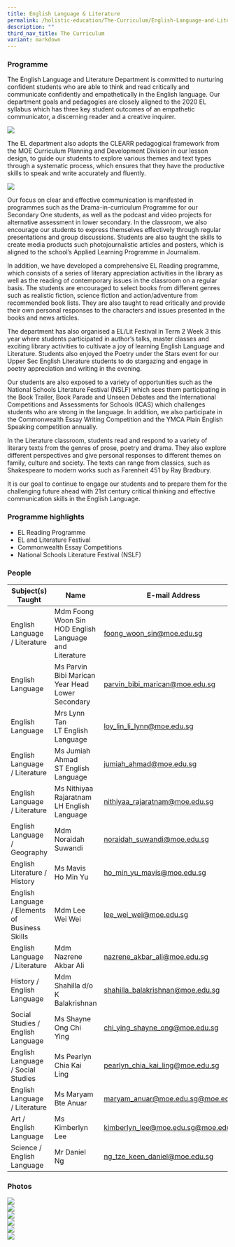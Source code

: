 ```yaml
---
title: English Language & Literature
permalink: /holistic-education/The-Curriculum/English-Language-and-Literature/
description: ""
third_nav_title: The Curriculum
variant: markdown
---
```

### Programme

The English Language and Literature Department is committed to nurturing confident students who are able to think and read critically and communicate confidently and empathetically in the English language. Our department goals and pedagogies are closely aligned to the 2020 EL syllabus which has three key student outcomes of an empathetic communicator, a discerning reader and a creative inquirer.  

![](/images/EL%202020%20foci.jpeg)

The EL department also adopts the CLEARR pedagogical framework from the MOE Curriculum Planning and Development Division in our lesson design, to guide our students to explore various themes and text types through a systematic process, which ensures that they have the productive skills to speak and write accurately and fluently.  

![](/images/EL%20Clear%20framework.jpeg)

Our focus on clear and effective communication is manifested in programmes such as the Drama-in-curriculum Programme for our Secondary One students, as well as the podcast and video projects for alternative assessment in lower secondary. In the classroom, we also encourage our students to express themselves effectively through regular presentations and group discussions. Students are also taught the skills to create media products such photojournalistic articles and posters, which is aligned to the school’s Applied Learning Programme in Journalism.  

In addition, we have developed a comprehensive EL Reading programme, which consists of a series of literary appreciation activities in the library as well as the reading of contemporary issues in the classroom on a regular basis. The students are encouraged to select books from different genres such as realistic fiction, science fiction and action/adventure from recommended book lists. They are also taught to read critically and provide their own personal responses to the characters and issues presented in the books and news articles.

The department has also organised a EL/Lit Festival in Term 2 Week 3 this year where students participated in author’s talks, master classes and exciting library activities to cultivate a joy of learning English Language and Literature. Students also enjoyed the Poetry under the Stars event for our Upper Sec English Literature students to do stargazing and engage in poetry appreciation and writing in the evening.

Our students are also exposed to a variety of opportunities such as the National Schools Literature Festival (NSLF) which sees them participating in the Book Trailer, Book Parade and Unseen Debates and the International Competitions and Assessments for Schools (ICAS) which challenges students who are strong in the language. In addition, we also participate in the Commonwealth Essay Writing Competition and the YMCA Plain English Speaking competition annually.  

In the Literature classroom, students read and respond to a variety of literary texts from the genres of prose, poetry and drama. They also explore different perspectives and give personal responses to different themes on family, culture and society. The texts can range from classics, such as Shakespeare to modern works such as Farenheit 451 by Ray Bradbury.

It is our goal to continue to engage our students and to prepare them for the challenging future ahead with 21st century critical thinking and effective communication skills in the English Language.

### Programme highlights

* EL Reading Programme 
* EL and Literature Festival 
* Commonwealth Essay Competitions
* National Schools Literature Festival (NSLF)

### People

| Subject(s) Taught | Name | E-mail Address |
| -------- | -------- | -------- |
| English Language / Literature | Mdm Foong Woon Sin <br> HOD English Language and Literature | [foong_woon_sin@moe.edu.sg](mailto:foong_woon_sin@moe.edu.sg) |
| English Language  | Ms Parvin Bibi Marican<br> Year Head Lower Secondary |[parvin_bibi_marican@moe.edu.sg](mailto:parvin_bibi_marican@moe.edu.sg) |
| English Language | Mrs Lynn Tan <br> LT English Language | [loy_lin_li_lynn@moe.edu.sg](mailto:loy_lin_li_lynn@moe.edu.sg) |
| English Language / Literature | Ms Jumiah Ahmad <br> ST English Language | [jumiah_ahmad@moe.edu.sg](mailto:jumiah_ahmad@moe.edu.sg) |
| English Language / Literature | Ms Nithiyaa Rajaratnam <br> LH English Language | [nithiyaa_rajaratnam@moe.edu.sg](mailto:[nithiyaa_rajaratnam@moe.edu.sg](mailto:nithiyaa_rajaratnam@moe.edu.sg)@moe.edu.sg) |
| English Language / Geography | Mdm Noraidah Suwandi | [noraidah_suwandi@moe.edu.sg](mailto:noraidah_suwandi@moe.edu.sg)|
| English Literature / History | Ms Mavis Ho Min Yu| [ho_min_yu_mavis@moe.edu.sg](mailto:ho_min_yu_mavis@moe.edu.sg) |
| English Language / Elements of Business Skills | Mdm Lee Wei Wei | [lee_wei_wei@moe.edu.sg](mailto:lee_wei_wei@moe.edu.sg)|
| English Language / Literature | Mdm Nazrene Akbar Ali | [nazrene_akbar_ali@moe.edu.sg](mailto:nazrene_akbar_ali@moe.edu.sg) |
| History / English Language | Mdm Shahilla d/o K Balakrishnan| [shahilla_balakrishnan@moe.edu.sg](mailto:shahilla_balakrishnan@moe.edu.sg) |
| Social Studies / English Language | Ms Shayne Ong Chi Ying | [chi_ying_shayne_ong@moe.edu.sg](mailto:chi_ying_shayne_ong@moe.edu.sg) |
| English Language / Social Studies | Ms Pearlyn Chia Kai Ling | [pearlyn_chia_kai_ling@moe.edu.sg](mailto:pearlyn_chia_kai_ling@moe.edu.sg) |
| English Language / Literature | Ms Maryam Bte Anuar | [maryam_anuar@moe.edu.sg@moe.edu.sg](mailto:maryam_anuar@moe.edu.sg) |
| Art / English Language | Ms Kimberlyn Lee | [kimberlyn_lee@moe.edu.sg@moe.edu.sg](mailto:kimberlyn_lee@moe.edu.sg) |
| Science / English Language | Mr Daniel Ng | [ng_tze_keen_daniel@moe.edu.sg](mailto:ng_tze_keen_daniel@moe.edu.sg) |
### Photos

![](/images/Curriculum/English%20Language/EL_Dept_2025__1_.jpg)<br>
![](/images/Curriculum/English%20Language/EL_Dept_2025__2_.jpg)<br>
![](/images/Curriculum/English%20Language/EL_Dept_2025__3_.jpg)<br>
![](/images/Curriculum/English%20Language/EL_Dept_2025__4_.jpg)<br>
![](/images/Curriculum/English%20Language/EL_Dept_2025__5_.jpg)<br>
![](/images/Curriculum/English%20Language/EL_Dept_2025__6_.jpg)<br>